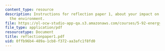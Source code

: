 ```yaml
---
content_type: resource
description: Instructions for reflection paper 1, about your impact on energy and
  the environment.
file: https://ol-ocw-studio-app-qa.s3.amazonaws.com/courses/5-92-energy-environment-and-society-spring-2007/0ffb96b4489a1cb8f372aa3afc1f8fd0_reflectionpaper1.pdf
file_type: application/pdf
resourcetype: Document
title: reflectionpaper1.pdf
uid: 0ffb96b4-489a-1cb8-f372-aa3afc1f8fd0
---
```

